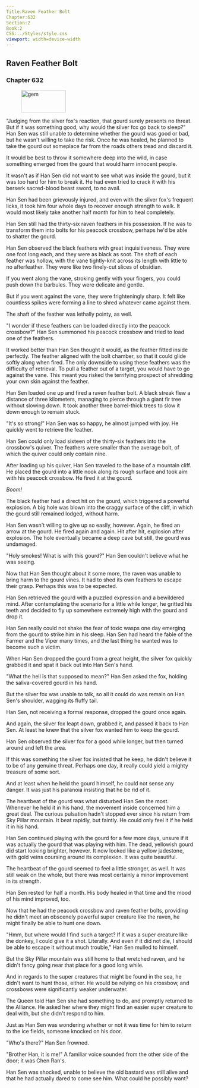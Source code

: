 ```yaml
---
Title:Raven Feather Bolt 
Chapter:632 
Section:2 
Book:2 
CSS:../Styles/style.css 
viewport: width=device-width
---
```

  
## Raven Feather Bolt
### Chapter 632
  
<figure>
	<img src="../Images/gem.gif" alt="gem" id="gem" width="120" height="60" />
</figure>
  

  
"Judging from the silver fox's reaction, that gourd surely presents no threat. But if it was something good, why would the silver fox go back to sleep?" Han Sen was still unable to determine whether the gourd was good or bad, but he wasn't willing to take the risk. Once he was healed, he planned to take the gourd out someplace far from the roads others tread and discard it.

It would be best to throw it somewhere deep into the wild, in case something emerged from the gourd that would harm innocent people.

It wasn't as if Han Sen did not want to see what was inside the gourd, but it was too hard for him to break it. He had even tried to crack it with his berserk sacred-blood beast sword, to no avail.

Han Sen had been grievously injured, and even with the silver fox's frequent licks, it took him four whole days to recover enough strength to walk. It would most likely take another half month for him to heal completely.

Han Sen still had the thirty-six raven feathers in his possession. If he was to transform them into bolts for his peacock crossbow, perhaps he'd be able to shatter the gourd.

Han Sen observed the black feathers with great inquisitiveness. They were one foot long each, and they were as black as soot. The shaft of each feather was hollow, with the vane tightly-knit across its length with little to no afterfeather. They were like two finely-cut slices of obsidian.

If you went along the vane, stroking gently with your fingers, you could push down the barbules. They were delicate and gentle.

But if you went against the vane, they were frighteningly sharp. It felt like countless spikes were forming a line to shred whatever came against them.

The shaft of the feather was lethally pointy, as well.

"I wonder if these feathers can be loaded directly into the peacock crossbow?" Han Sen summoned his peacock crossbow and tried to load one of the feathers.

It worked better than Han Sen thought it would, as the feather fitted inside perfectly. The feather aligned with the bolt chamber, so that it could glide softly along when fired. The only downside to using these feathers was the difficulty of retrieval. To pull a feather out of a target, you would have to go against the vane. This meant you risked the terrifying prospect of shredding your own skin against the feather.

Han Sen loaded one up and fired a raven feather bolt. A black streak flew a distance of three kilometers, managing to pierce through a giant fir tree without slowing down. It took another three barrel-thick trees to slow it down enough to remain stuck.

"It's so strong!" Han Sen was so happy, he almost jumped with joy. He quickly went to retrieve the feather.

Han Sen could only load sixteen of the thirty-six feathers into the crossbow's quiver. The feathers were smaller than the average bolt, of which the quiver could only contain nine.

After loading up his quiver, Han Sen traveled to the base of a mountain cliff. He placed the gourd into a little nook along its rough surface and took aim with his peacock crossbow. He fired it at the gourd.

*Boom!*

The black feather had a direct hit on the gourd, which triggered a powerful explosion. A big hole was blown into the craggy surface of the cliff, in which the gourd still remained lodged, without harm.

Han Sen wasn't willing to give up so easily, however. Again, he fired an arrow at the gourd. He fired again and again. Hit after hit, explosion after explosion. The hole eventually became a deep cave but still, the gourd was undamaged.

"Holy smokes! What is with this gourd?" Han Sen couldn't believe what he was seeing.

Now that Han Sen thought about it some more, the raven was unable to bring harm to the gourd vines. It had to shed its own feathers to escape their grasp. Perhaps this was to be expected.

Han Sen retrieved the gourd with a puzzled expression and a bewildered mind. After contemplating the scenario for a little while longer, he gritted his teeth and decided to fly up somewhere extremely high with the gourd and drop it.

Han Sen really could not shake the fear of toxic wasps one day emerging from the gourd to strike him in his sleep. Han Sen had heard the fable of the Farmer and the Viper many times, and the last thing he wanted was to become such a victim.

When Han Sen dropped the gourd from a great height, the silver fox quickly grabbed it and spat it back out into Han Sen's hand.

"What the hell is that supposed to mean?" Han Sen asked the fox, holding the saliva-covered gourd in his hand.

But the silver fox was unable to talk, so all it could do was remain on Han Sen's shoulder, wagging its fluffy tail.

Han Sen, not receiving a formal response, dropped the gourd once again.

And again, the silver fox leapt down, grabbed it, and passed it back to Han Sen. At least he knew that the silver fox wanted him to keep the gourd.

Han Sen observed the silver fox for a good while longer, but then turned around and left the area.

If this was something the silver fox insisted that he keep, he didn't believe it to be of any genuine threat. Perhaps one day, it really could yield a mighty treasure of some sort.

And at least when he held the gourd himself, he could not sense any danger. It was just his paranoia insisting that he be rid of it.

The heartbeat of the gourd was what disturbed Han Sen the most. Whenever he held it in his hand, the movement inside concerned him a great deal. The curious pulsation hadn't stopped ever since his return from Sky Pillar mountain. It beat rapidly, but faintly. He could only feel it if he held it in his hand.

Han Sen continued playing with the gourd for a few more days, unsure if it was actually the gourd that was playing with him. The dead, yellowish gourd did start looking brighter, however. It now looked like a yellow jadestone, with gold veins coursing around its complexion. It was quite beautiful.

The heartbeat of the gourd seemed to feel a little stronger, as well. It was still weak on the whole, but there was most certainly a minor improvement in its strength.

Han Sen rested for half a month. His body healed in that time and the mood of his mind improved, too.

Now that he had the peacock crossbow and raven feather bolts, providing he didn't meet an obscenely powerful super creature like the raven, he might finally be able to hunt one down.

"Hmm, but where would I find such a target? If it was a super creature like the donkey, I could give it a shot. Literally. And even if it did not die, I should be able to escape it without much trouble," Han Sen mulled to himself.

But the Sky Pillar mountain was still home to that wretched raven, and he didn't fancy going near that place for a good long while.

And in regards to the super creatures that might be found in the sea, he didn't want to hunt those, either. He would be relying on his crossbow, and crossbows were significantly weaker underwater.

The Queen told Han Sen she had something to do, and promptly returned to the Alliance. He asked her where they might find an easier super creature to deal with, but she didn't respond to him.

Just as Han Sen was wondering whether or not it was time for him to return to the ice fields, someone knocked on his door.

"Who's there?" Han Sen frowned.

"Brother Han, it is me!" A familiar voice sounded from the other side of the door; it was Chen Ran's.

Han Sen was shocked, unable to believe the old bastard was still alive and that he had actually dared to come see him. What could he possibly want?